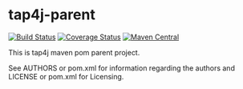 # tap4j-parent

[![Build Status](https://travis-ci.org/tupilabs/tap4j.svg?branch=master)](https://travis-ci.org/tupilabs/tap4j) [![Coverage Status](https://coveralls.io/repos/tupilabs/tap4j/badge.svg?branch=master&service=github)](https://coveralls.io/github/tupilabs/tap4j?branch=master) [![Maven Central](https://maven-badges.herokuapp.com/maven-central/org.tap4j/tap4j/badge.svg)](https://maven-badges.herokuapp.com/maven-central/org.tap4j/tap4j/)

This is tap4j maven pom parent project. 

See AUTHORS or pom.xml for information regarding the authors and LICENSE 
or pom.xml for Licensing.
